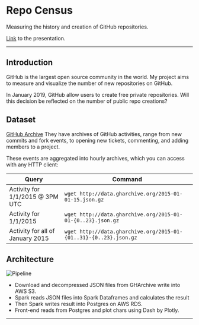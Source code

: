 # Repo Census

Measuring the history and creation of GitHub repositories.

[Link](https://docs.google.com/presentation/d/1t3t8k1MA05ME9Y2PLC_HunlVk81LljYxHzfrMuerPkM/edit#slide=id.g33ca9faa1d_4_0) to the presentation.

<hr/>

## Introduction
GitHub is the largest open source community in the world. My project aims to measure and visualize the number of new repositories on GitHub.

In January 2019, GitHub allow users to create free private repositories. Will this decision be reflected on the number of public repo creations?

## Dataset
[GitHub Archive](https://www.gharchive.org)
They have archives of GitHub activities, range from new commits and fork events, to opening new tickets, commenting, and adding members to a project.

These events are aggregated into hourly archives, which you can access with any HTTP client:

|Query|Command|
|-----|-------|
|Activity for 1/1/2015 @ 3PM UTC|`wget http://data.gharchive.org/2015-01-01-15.json.gz`|
|Activity for 1/1/2015|`wget http://data.gharchive.org/2015-01-01-{0..23}.json.gz`|
|Activity for all of January 2015|`wget http://data.gharchive.org/2015-01-{01..31}-{0..23}.json.gz`|


## Architecture
![Pipeline](https://i.imgur.com/MSvBy0N.png)

* Download and decompressed JSON files from GHArchive write into AWS S3.
* Spark reads JSON files into Spark Dataframes and calculates the result
* Then Spark writes result into Postgres on AWS RDS.
* Front-end reads from Postgres and plot chars using Dash by Plotly.

<hr/>
